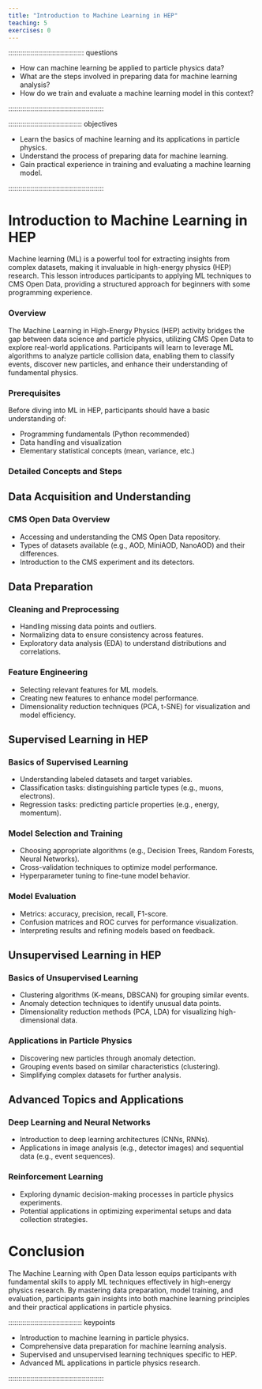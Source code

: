 ```yaml
---
title: "Introduction to Machine Learning in HEP"
teaching: 5
exercises: 0
---
```


:::::::::::::::::::::::::::::::::::::: questions 

- How can machine learning be applied to particle physics data?
- What are the steps involved in preparing data for machine learning analysis?
- How do we train and evaluate a machine learning model in this context?

::::::::::::::::::::::::::::::::::::::::::::::::

::::::::::::::::::::::::::::::::::::: objectives

- Learn the basics of machine learning and its applications in particle physics.
- Understand the process of preparing data for machine learning.
- Gain practical experience in training and evaluating a machine learning model.

::::::::::::::::::::::::::::::::::::::::::::::::

# Introduction to Machine Learning in HEP 

Machine learning (ML) is a powerful tool for extracting insights from complex datasets, making it invaluable in high-energy physics (HEP) research. This lesson introduces participants to applying ML techniques to CMS Open Data, providing a structured approach for beginners with some programming experience.

### Overview

The Machine Learning in High-Energy Physics (HEP) activity bridges the gap between data science and particle physics, utilizing CMS Open Data to explore real-world applications. Participants will learn to leverage ML algorithms to analyze particle collision data, enabling them to classify events, discover new particles, and enhance their understanding of fundamental physics.

### Prerequisites

Before diving into ML in HEP, participants should have a basic understanding of:
- Programming fundamentals (Python recommended)
- Data handling and visualization
- Elementary statistical concepts (mean, variance, etc.)

### Detailed Concepts and Steps

## Data Acquisition and Understanding

### CMS Open Data Overview
- Accessing and understanding the CMS Open Data repository.
- Types of datasets available (e.g., AOD, MiniAOD, NanoAOD) and their differences.
- Introduction to the CMS experiment and its detectors.

## Data Preparation

### Cleaning and Preprocessing
- Handling missing data points and outliers.
- Normalizing data to ensure consistency across features.
- Exploratory data analysis (EDA) to understand distributions and correlations.

### Feature Engineering
- Selecting relevant features for ML models.
- Creating new features to enhance model performance.
- Dimensionality reduction techniques (PCA, t-SNE) for visualization and model efficiency.

## Supervised Learning in HEP

### Basics of Supervised Learning
- Understanding labeled datasets and target variables.
- Classification tasks: distinguishing particle types (e.g., muons, electrons).
- Regression tasks: predicting particle properties (e.g., energy, momentum).

### Model Selection and Training
- Choosing appropriate algorithms (e.g., Decision Trees, Random Forests, Neural Networks).
- Cross-validation techniques to optimize model performance.
- Hyperparameter tuning to fine-tune model behavior.

### Model Evaluation
- Metrics: accuracy, precision, recall, F1-score.
- Confusion matrices and ROC curves for performance visualization.
- Interpreting results and refining models based on feedback.

## Unsupervised Learning in HEP

### Basics of Unsupervised Learning
- Clustering algorithms (K-means, DBSCAN) for grouping similar events.
- Anomaly detection techniques to identify unusual data points.
- Dimensionality reduction methods (PCA, LDA) for visualizing high-dimensional data.

### Applications in Particle Physics
- Discovering new particles through anomaly detection.
- Grouping events based on similar characteristics (clustering).
- Simplifying complex datasets for further analysis.

## Advanced Topics and Applications

### Deep Learning and Neural Networks
- Introduction to deep learning architectures (CNNs, RNNs).
- Applications in image analysis (e.g., detector images) and sequential data (e.g., event sequences).

### Reinforcement Learning
- Exploring dynamic decision-making processes in particle physics experiments.
- Potential applications in optimizing experimental setups and data collection strategies.

# Conclusion

The Machine Learning with Open Data lesson equips participants with fundamental skills to apply ML techniques effectively in high-energy physics research. By mastering data preparation, model training, and evaluation, participants gain insights into both machine learning principles and their practical applications in particle physics.

::::::::::::::::::::::::::::::::::::: keypoints 

- Introduction to machine learning in particle physics.
- Comprehensive data preparation for machine learning analysis.
- Supervised and unsupervised learning techniques specific to HEP.
- Advanced ML applications in particle physics research.

::::::::::::::::::::::::::::::::::::::::::::::::
